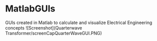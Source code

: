 # MatlabGUIs
GUIs created in Matlab to calculate and visualize Electrical Engineering concepts
![Screenshot](Quarterwave Transformer/screenCapQuarterWaveGUI.PNG)
